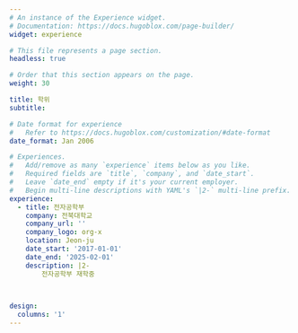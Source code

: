 ```yaml
---
# An instance of the Experience widget.
# Documentation: https://docs.hugoblox.com/page-builder/
widget: experience

# This file represents a page section.
headless: true

# Order that this section appears on the page.
weight: 30

title: 학위
subtitle:

# Date format for experience
#   Refer to https://docs.hugoblox.com/customization/#date-format
date_format: Jan 2006

# Experiences.
#   Add/remove as many `experience` items below as you like.
#   Required fields are `title`, `company`, and `date_start`.
#   Leave `date_end` empty if it's your current employer.
#   Begin multi-line descriptions with YAML's `|2-` multi-line prefix.
experience:
  - title: 전자공학부
    company: 전북대학교
    company_url: ''
    company_logo: org-x
    location: Jeon-ju
    date_start: '2017-01-01'
    date_end: '2025-02-01'
    description: |2-
        전자공학부 재학중

  

design:
  columns: '1'
---
```

